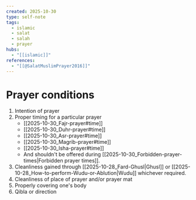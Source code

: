 ```yaml
---
created: 2025-10-30
type: self-note
tags:
  - islamic 
  - salat
  - salah 
  - prayer
hubs:
  - "[[islamic]]"
references:
  - "[[@SalatMuslimPrayer2016]]"
---
```


# Prayer conditions

1. Intention of prayer 
2. Proper timing for a particular prayer 
    * [[2025-10-30_Fajr-prayer#time]]
    * [[2025-10-30_Duhr-prayer#time]]
    * [[2025-10-30_Asr-prayer#time]]
    * [[2025-10-30_Magrib-prayer#time]]
    * [[2025-10-30_Isha-prayer#time]]
    * And shouldn't be offered during [[2025-10-30_Forbidden-prayer-times|Forbidden prayer times]].
3. Cleanliness gained through [[2025-10-28_Fard-Ghusl|Ghusl]] or [[2025-10-28_How-to-perform-Wudu-or-Ablution|Wudu]] whichever required.
4. Cleanliness of place of prayer and/or prayer mat
5. Properly covering one's body 
6. Qibla or direction

